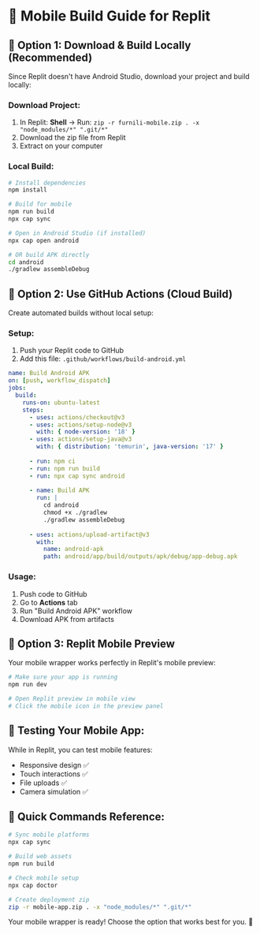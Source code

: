 # 📱 Mobile Build Guide for Replit

## 🎯 **Option 1: Download & Build Locally (Recommended)**

Since Replit doesn't have Android Studio, download your project and build locally:

### Download Project:
1. In Replit: **Shell** → Run: `zip -r furnili-mobile.zip . -x "node_modules/*" ".git/*"`
2. Download the zip file from Replit
3. Extract on your computer

### Local Build:
```bash
# Install dependencies
npm install

# Build for mobile
npm run build
npx cap sync

# Open in Android Studio (if installed)
npx cap open android

# OR build APK directly
cd android
./gradlew assembleDebug
```

## 🎯 **Option 2: Use GitHub Actions (Cloud Build)**

Create automated builds without local setup:

### Setup:
1. Push your Replit code to GitHub
2. Add this file: `.github/workflows/build-android.yml`

```yaml
name: Build Android APK
on: [push, workflow_dispatch]
jobs:
  build:
    runs-on: ubuntu-latest
    steps:
      - uses: actions/checkout@v3
      - uses: actions/setup-node@v3
        with: { node-version: '18' }
      - uses: actions/setup-java@v3
        with: { distribution: 'temurin', java-version: '17' }
      
      - run: npm ci
      - run: npm run build
      - run: npx cap sync android
      
      - name: Build APK
        run: |
          cd android
          chmod +x ./gradlew
          ./gradlew assembleDebug
      
      - uses: actions/upload-artifact@v3
        with:
          name: android-apk
          path: android/app/build/outputs/apk/debug/app-debug.apk
```

### Usage:
1. Push code to GitHub
2. Go to **Actions** tab
3. Run "Build Android APK" workflow
4. Download APK from artifacts

## 🎯 **Option 3: Replit Mobile Preview**

Your mobile wrapper works perfectly in Replit's mobile preview:

```bash
# Make sure your app is running
npm run dev

# Open Replit preview in mobile view
# Click the mobile icon in the preview panel
```

## 📱 **Testing Your Mobile App:**

While in Replit, you can test mobile features:
- Responsive design ✅
- Touch interactions ✅  
- File uploads ✅
- Camera simulation ✅

## 🔧 **Quick Commands Reference:**

```bash
# Sync mobile platforms
npx cap sync

# Build web assets
npm run build

# Check mobile setup
npx cap doctor

# Create deployment zip
zip -r mobile-app.zip . -x "node_modules/*" ".git/*"
```

Your mobile wrapper is ready! Choose the option that works best for you. 🚀